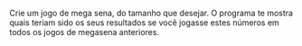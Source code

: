 Crie um jogo de mega sena, do tamanho que desejar. O programa te mostra quais teriam sido os seus resultados se você jogasse estes números em todos os jogos de megasena anteriores.
